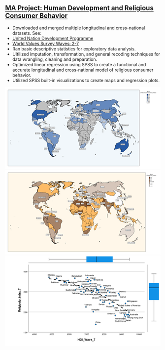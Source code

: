 ## [MA Project: Human Development and Religious Consumer Behavior](https://github.com/jamesrproffer/Portfolio-Projects)

- Downloaded and merged multiple longitudinal and cross-national datasets. See:
- [United Nation Development Programme](https://hdr.undp.org/data-center)
- [World Values Survey Waves: 2-7](https://www.worldvaluessurvey.org/)
- Ran basic descriptive statistics for exploratory data analysis.
- Ultilized imputation, transformation, and general recoding techniques for data wrangling, cleaning and preparation.
- Optimized linear regression using SPSS to create a functional and accurate longitudinal and cross-national model of religious consumer behavior.
- Utilized SPSS built-in visualizations to create maps and regression plots.

![](images/HDI_Map.png) 
![](images/Religiosity_Map.png)
![](images/HDI_Religiosity_Wave_7.png)
